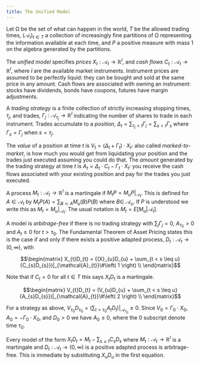```yaml
---
title: The Unified Model 
---
```


Let Ω be the set of what can happen in the world, $T$ be the allowed
trading times, ${(\mathcal{A}_{t})}_{t \in T}$ a collection of
increasingly fine partitions of Ω representing the information available
at each time, and $P$ a positive measure with mass 1 on the algebra
generated by the partitions.

The *unified model* specifies *prices*
$X_{t}:\mathcal{A}_{t} \rightarrow \mathbb{R}^{I}$, and *cash flows*
$C_{t}:\mathcal{A}_{t} \rightarrow \mathbb{R}^{I}$, where $I$ are the
available market instruments. Instrument prices are assumed to be
perfectly liquid: they can be bought and sold at the same price in any
amount. Cash flows are associated with owning an instrument: stocks have
dividends, bonds have coupons, futures have margin adjustments.

A *trading strategy* is a finite collection of strictly increasing
stopping times, $\tau_{j}$, and trades,
$\Gamma_{j}:\mathcal{A}_{\tau_{j}} \rightarrow \mathbb{R}^{I}$ indicating
the number of shares to trade in each instrument. Trades accumulate to a
*position*,
$\Delta_{t} = \sum_{\tau_{j} < t}\Gamma_{j} = \sum_{s < t}\Gamma_{s}$
where $\Gamma_{s} = \Gamma_{j}$ when $s = \tau_{j}$.

The *value* of a position at time $t$ is
$V_{t} = \left( \Delta_{t} + \Gamma_{t} \right) \cdot X_{t}$: also
called *marked-to-market*, is how much you would get from liquidating
your position and the trades just executed assuming you could do that.
The *amount* generated by the trading strategy at time $t$ is
$A_{t} = \Delta_{t} \cdot C_{t} - \Gamma_{t} \cdot X_{t}$: you receive
the cash flows associated with your existing position and pay for the
trades you just executed.

A process $M_{t}:\mathcal{A}_{t} \rightarrow \mathbb{R}^{I}$ is a
martingale if $M_{t}P = M_{u}P|_{\mathcal{A}_{t}}$. This is defined
for $A \in \mathcal{A}_{t}$ by
$M_{t}P\left( A \right) = \sum_{B \subset A}{M_{u}\left( B \right)P(B)}$
where $B \in$ $\mathcal{A}_{u}$. If $P$ is understood we write this as
$M_{t} = M_{u}|_{\mathcal{A}_{t}}$. The usual notation is
$M_{t} = E\left\lbrack M_{u} \middle| \mathcal{A}_{t} \right\rbrack.$

A model is *arbitrage-free* if there is no trading strategy with
$\sum_{j}{\Gamma_{j} = 0}$, $A_{\tau_{0}} > 0$ and
$A_{t} \geq 0$ for $t > \tau_{0}$. The Fundamental Theorem of Asset
Pricing states this is the case if and only if there exists a positive
adapted process,
$D_{t}:\mathcal{A}_{t} \rightarrow \left( 0,\infty \right)$, with

$$\begin{matrix}
X_{t}D_{t} = {(X}_{u}D_{u} + \sum_{t < s \leq u}{C_{s}D_{s}})|_{\mathcal{A}_{t}}\#\left( 1 \right) \\
\end{matrix}$$

Note that if $C_{t} = 0$ for all $t \in T$ this says $X_{t}D_{t}$ is a
martingale.

$$\begin{matrix}
V_{t}D_{t} = (V_{u}D_{u} + \sum_{t < s \leq u}{A_{s}D_{s}})|_{\mathcal{A}_{t}}\#\left( 2 \right) \\
\end{matrix}$$

For a strategy as above,
$V_{\tau_{0}}D_{\tau_{0}} = (\sum_{t > \tau_{0}}{A_{t} D_{t})|_{\mathcal{A}_{\tau_{0}}} \geq 0}$.
Since $V_{0} = \Gamma_{0} \cdot X_{0}$,
$A_{0} = - \Gamma_{0} \cdot X_{0}$, and $D_{0} > 0$ we have
$A_{0} \leq 0$, where the 0 subscript denote time $\tau_{0}$.

Every model of the form
$X_{t}D_{t} = M_{t} - \sum_{s \leq t}{C_{s}D_{s}}$ where
$M_{t}:\mathcal{A}_{t} \rightarrow \mathbb{R}^{I}$ is a martingale and
$D_{t}:\mathcal{A}_{t} \rightarrow (0,\infty)$ is a positive adapted
process is arbitrage-free. This is immediate by substituting
$X_{u}D_{u}$ in the first equation.
